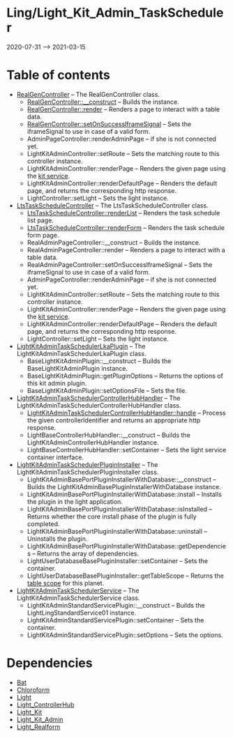 Ling/Light_Kit_Admin_TaskScheduler
================
2020-07-31 --> 2021-03-15




Table of contents
===========

- [RealGenController](https://github.com/lingtalfi/Light_Kit_Admin_TaskScheduler/blob/master/doc/api/Ling/Light_Kit_Admin_TaskScheduler/Controller/Generated/Base/RealGenController.md) &ndash; The RealGenController class.
    - [RealGenController::__construct](https://github.com/lingtalfi/Light_Kit_Admin_TaskScheduler/blob/master/doc/api/Ling/Light_Kit_Admin_TaskScheduler/Controller/Generated/Base/RealGenController/__construct.md) &ndash; Builds the instance.
    - [RealGenController::render](https://github.com/lingtalfi/Light_Kit_Admin_TaskScheduler/blob/master/doc/api/Ling/Light_Kit_Admin_TaskScheduler/Controller/Generated/Base/RealGenController/render.md) &ndash; Renders a page to interact with a table data.
    - [RealGenController::setOnSuccessIframeSignal](https://github.com/lingtalfi/Light_Kit_Admin_TaskScheduler/blob/master/doc/api/Ling/Light_Kit_Admin_TaskScheduler/Controller/Generated/Base/RealGenController/setOnSuccessIframeSignal.md) &ndash; Sets the iframeSignal to use in case of a valid form.
    - AdminPageController::renderAdminPage &ndash; if she is not connected yet.
    - LightKitAdminController::setRoute &ndash; Sets the matching route to this controller instance.
    - LightKitAdminController::renderPage &ndash; Renders the given page using the [kit service](https://github.com/lingtalfi/Light_Kit).
    - LightKitAdminController::renderDefaultPage &ndash; Renders the default page, and returns the corresponding http response.
    - LightController::setLight &ndash; Sets the light instance.
- [LtsTaskScheduleController](https://github.com/lingtalfi/Light_Kit_Admin_TaskScheduler/blob/master/doc/api/Ling/Light_Kit_Admin_TaskScheduler/Controller/Generated/LtsTaskScheduleController.md) &ndash; The LtsTaskScheduleController class.
    - [LtsTaskScheduleController::renderList](https://github.com/lingtalfi/Light_Kit_Admin_TaskScheduler/blob/master/doc/api/Ling/Light_Kit_Admin_TaskScheduler/Controller/Generated/LtsTaskScheduleController/renderList.md) &ndash; Renders the task schedule list page.
    - [LtsTaskScheduleController::renderForm](https://github.com/lingtalfi/Light_Kit_Admin_TaskScheduler/blob/master/doc/api/Ling/Light_Kit_Admin_TaskScheduler/Controller/Generated/LtsTaskScheduleController/renderForm.md) &ndash; Renders the task schedule form page.
    - RealAdminPageController::__construct &ndash; Builds the instance.
    - RealAdminPageController::render &ndash; Renders a page to interact with a table data.
    - RealAdminPageController::setOnSuccessIframeSignal &ndash; Sets the iframeSignal to use in case of a valid form.
    - AdminPageController::renderAdminPage &ndash; if she is not connected yet.
    - LightKitAdminController::setRoute &ndash; Sets the matching route to this controller instance.
    - LightKitAdminController::renderPage &ndash; Renders the given page using the [kit service](https://github.com/lingtalfi/Light_Kit).
    - LightKitAdminController::renderDefaultPage &ndash; Renders the default page, and returns the corresponding http response.
    - LightController::setLight &ndash; Sets the light instance.
- [LightKitAdminTaskSchedulerLkaPlugin](https://github.com/lingtalfi/Light_Kit_Admin_TaskScheduler/blob/master/doc/api/Ling/Light_Kit_Admin_TaskScheduler/LightKitAdminPlugin/Generated/LightKitAdminTaskSchedulerLkaPlugin.md) &ndash; The LightKitAdminTaskSchedulerLkaPlugin class.
    - BaseLightKitAdminPlugin::__construct &ndash; Builds the BaseLightKitAdminPlugin instance.
    - BaseLightKitAdminPlugin::getPluginOptions &ndash; Returns the options of this kit admin plugin.
    - BaseLightKitAdminPlugin::setOptionsFile &ndash; Sets the file.
- [LightKitAdminTaskSchedulerControllerHubHandler](https://github.com/lingtalfi/Light_Kit_Admin_TaskScheduler/blob/master/doc/api/Ling/Light_Kit_Admin_TaskScheduler/Light_ControllerHub/Generated/LightKitAdminTaskSchedulerControllerHubHandler.md) &ndash; The LightKitAdminTaskSchedulerControllerHubHandler class.
    - [LightKitAdminTaskSchedulerControllerHubHandler::handle](https://github.com/lingtalfi/Light_Kit_Admin_TaskScheduler/blob/master/doc/api/Ling/Light_Kit_Admin_TaskScheduler/Light_ControllerHub/Generated/LightKitAdminTaskSchedulerControllerHubHandler/handle.md) &ndash; Process the given controllerIdentifier and returns an appropriate http response.
    - LightBaseControllerHubHandler::__construct &ndash; Builds the LightKitAdminControllerHubHandler instance.
    - LightBaseControllerHubHandler::setContainer &ndash; Sets the light service container interface.
- [LightKitAdminTaskSchedulerPluginInstaller](https://github.com/lingtalfi/Light_Kit_Admin_TaskScheduler/blob/master/doc/api/Ling/Light_Kit_Admin_TaskScheduler/Light_PluginInstaller/LightKitAdminTaskSchedulerPluginInstaller.md) &ndash; The LightKitAdminTaskSchedulerPluginInstaller class.
    - LightKitAdminBasePortPluginInstallerWithDatabase::__construct &ndash; Builds the LightKitAdminBasePluginInstallerWithDatabase instance.
    - LightKitAdminBasePortPluginInstallerWithDatabase::install &ndash; Installs the plugin in the light application.
    - LightKitAdminBasePortPluginInstallerWithDatabase::isInstalled &ndash; Returns whether the core install phase of the plugin is fully completed.
    - LightKitAdminBasePortPluginInstallerWithDatabase::uninstall &ndash; Uninstalls the plugin.
    - LightKitAdminBasePortPluginInstallerWithDatabase::getDependencies &ndash; Returns the array of dependencies.
    - LightUserDatabaseBasePluginInstaller::setContainer &ndash; Sets the container.
    - LightUserDatabaseBasePluginInstaller::getTableScope &ndash; Returns the [table scope](https://github.com/lingtalfi/TheBar/blob/master/discussions/table-scope.md) for this planet.
- [LightKitAdminTaskSchedulerService](https://github.com/lingtalfi/Light_Kit_Admin_TaskScheduler/blob/master/doc/api/Ling/Light_Kit_Admin_TaskScheduler/Service/LightKitAdminTaskSchedulerService.md) &ndash; The LightKitAdminTaskSchedulerService class.
    - LightKitAdminStandardServicePlugin::__construct &ndash; Builds the LightLingStandardService01 instance.
    - LightKitAdminStandardServicePlugin::setContainer &ndash; Sets the container.
    - LightKitAdminStandardServicePlugin::setOptions &ndash; Sets the options.


Dependencies
============
- [Bat](https://github.com/lingtalfi/Bat)
- [Chloroform](https://github.com/lingtalfi/Chloroform)
- [Light](https://github.com/lingtalfi/Light)
- [Light_ControllerHub](https://github.com/lingtalfi/Light_ControllerHub)
- [Light_Kit](https://github.com/lingtalfi/Light_Kit)
- [Light_Kit_Admin](https://github.com/lingtalfi/Light_Kit_Admin)
- [Light_Realform](https://github.com/lingtalfi/Light_Realform)


